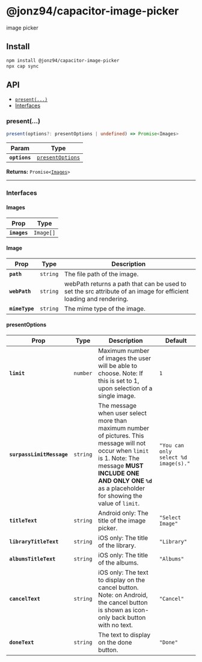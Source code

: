 # @jonz94/capacitor-image-picker

image picker

## Install

```bash
npm install @jonz94/capacitor-image-picker
npx cap sync
```

## API

<docgen-index>

* [`present(...)`](#present)
* [Interfaces](#interfaces)

</docgen-index>

<docgen-api>
<!--Update the source file JSDoc comments and rerun docgen to update the docs below-->

### present(...)

```typescript
present(options?: presentOptions | undefined) => Promise<Images>
```

| Param         | Type                                                      |
| ------------- | --------------------------------------------------------- |
| **`options`** | <code><a href="#presentoptions">presentOptions</a></code> |

**Returns:** <code>Promise&lt;<a href="#images">Images</a>&gt;</code>

--------------------


### Interfaces


#### Images

| Prop         | Type                 |
| ------------ | -------------------- |
| **`images`** | <code>Image[]</code> |


#### Image

| Prop           | Type                | Description                                                                                                       |
| -------------- | ------------------- | ----------------------------------------------------------------------------------------------------------------- |
| **`path`**     | <code>string</code> | The file path of the image.                                                                                       |
| **`webPath`**  | <code>string</code> | webPath returns a path that can be used to set the src attribute of an image for efficient loading and rendering. |
| **`mimeType`** | <code>string</code> | The mime type of the image.                                                                                       |


#### presentOptions

| Prop                      | Type                | Description                                                                                                                                                                                                                   | Default                                         |
| ------------------------- | ------------------- | ----------------------------------------------------------------------------------------------------------------------------------------------------------------------------------------------------------------------------- | ----------------------------------------------- |
| **`limit`**               | <code>number</code> | Maximum number of images the user will be able to choose. Note: If this is set to 1, upon selection of a single image.                                                                                                        | <code>1</code>                                  |
| **`surpassLimitMessage`** | <code>string</code> | The message when user select more than maximum number of pictures. This message will not occur when `limit` is 1. Note: The message **MUST INCLUDE ONE AND ONLY ONE `%d`** as a placeholder for showing the value of `limit`. | <code>"You can only select %d image(s)."</code> |
| **`titleText`**           | <code>string</code> | Android only: The title of the image picker.                                                                                                                                                                                  | <code>"Select Image"</code>                     |
| **`libraryTitleText`**    | <code>string</code> | iOS only: The title of the library.                                                                                                                                                                                           | <code>"Library"</code>                          |
| **`albumsTitleText`**     | <code>string</code> | iOS only: The title of the albums.                                                                                                                                                                                            | <code>"Albums"</code>                           |
| **`cancelText`**          | <code>string</code> | iOS only: The text to display on the cancel button. Note: on Android, the cancel button is shown as icon-only back button with no text.                                                                                       | <code>"Cancel"</code>                           |
| **`doneText`**            | <code>string</code> | The text to display on the done button.                                                                                                                                                                                       | <code>"Done"</code>                             |

</docgen-api>
